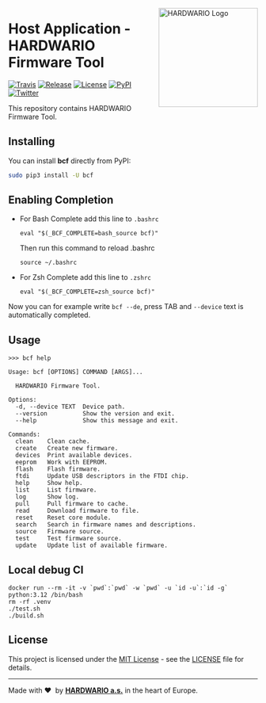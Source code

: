 <a href="https://www.hardwario.com/"><img src="https://www.hardwario.com/ci/assets/hw-logo.svg" width="200" alt="HARDWARIO Logo" align="right"></a>

# Host Application - HARDWARIO Firmware Tool

[![Travis](https://img.shields.io/travis/hardwario/bch-firmware-tool/master.svg)](https://travis-ci.org/hardwario/bch-firmware-tool)
[![Release](https://img.shields.io/github/release/hardwario/bch-firmware-tool.svg)](https://github.com/hardwario/bch-firmware-tool/releases)
[![License](https://img.shields.io/github/license/hardwario/bch-firmware-tool.svg)](https://github.com/hardwario/bch-firmware-tool/blob/master/LICENSE)
[![PyPI](https://img.shields.io/pypi/v/bcf.svg)](https://pypi.org/project/bcf/)
[![Twitter](https://img.shields.io/twitter/follow/hardwario_en.svg?style=social&label=Follow)](https://twitter.com/hardwario_en)

This repository contains HARDWARIO Firmware Tool.

## Installing

You can install **bcf** directly from PyPI:

```sh
sudo pip3 install -U bcf
```

## Enabling Completion


* For Bash Complete add this line to `.bashrc`
    ```
    eval "$(_BCF_COMPLETE=bash_source bcf)"
    ```
    Then run this command to reload .bashrc
    ```
    source ~/.bashrc
    ```


* For Zsh Complete add this line to `.zshrc`
    ```
    eval "$(_BCF_COMPLETE=zsh_source bcf)"
    ```

Now you can for example write `bcf --de`, press TAB and `--device` text is automatically completed.

## Usage

```
>>> bcf help

Usage: bcf [OPTIONS] COMMAND [ARGS]...

  HARDWARIO Firmware Tool.

Options:
  -d, --device TEXT  Device path.
  --version          Show the version and exit.
  --help             Show this message and exit.

Commands:
  clean    Clean cache.
  create   Create new firmware.
  devices  Print available devices.
  eeprom   Work with EEPROM.
  flash    Flash firmware.
  ftdi     Update USB descriptors in the FTDI chip.
  help     Show help.
  list     List firmware.
  log      Show log.
  pull     Pull firmware to cache.
  read     Download firmware to file.
  reset    Reset core module.
  search   Search in firmware names and descriptions.
  source   Firmware source.
  test     Test firmware source.
  update   Update list of available firmware.
```

## Local debug CI

```
docker run --rm -it -v `pwd`:`pwd` -w `pwd` -u `id -u`:`id -g` python:3.12 /bin/bash
rm -rf .venv
./test.sh
./build.sh
```


## License

This project is licensed under the [MIT License](https://opensource.org/licenses/MIT/) - see the [LICENSE](LICENSE) file for details.

---

Made with &#x2764;&nbsp; by [**HARDWARIO a.s.**](https://www.hardwario.com/) in the heart of Europe.
